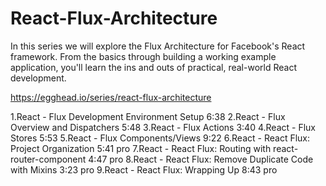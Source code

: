 React-Flux-Architecture
=======================

In this series we will explore the Flux Architecture for Facebook's React framework. From the basics through building a working example application, you'll learn the ins and outs of practical, real-world React development.

https://egghead.io/series/react-flux-architecture

1.React - Flux Development Environment Setup  6:38
2.React - Flux Overview and Dispatchers  5:48
3.React - Flux Actions  3:40
4.React - Flux Stores  5:53
5.React - Flux Components/Views  9:22
6.React - React Flux: Project Organization  5:41 pro
7.React - React Flux: Routing with react-router-component  4:47 pro
8.React - React Flux: Remove Duplicate Code with Mixins  3:23 pro
9.React - React Flux: Wrapping Up  8:43 pro
